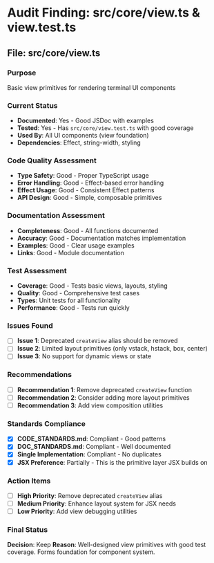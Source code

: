 # Audit Finding: src/core/view.ts & view.test.ts

## File: src/core/view.ts

### Purpose
Basic view primitives for rendering terminal UI components

### Current Status
- **Documented**: Yes - Good JSDoc with examples
- **Tested**: Yes - Has `src/core/view.test.ts` with good coverage
- **Used By**: All UI components (view foundation)
- **Dependencies**: Effect, string-width, styling

### Code Quality Assessment
- **Type Safety**: Good - Proper TypeScript usage
- **Error Handling**: Good - Effect-based error handling
- **Effect Usage**: Good - Consistent Effect patterns
- **API Design**: Good - Simple, composable primitives

### Documentation Assessment
- **Completeness**: Good - All functions documented
- **Accuracy**: Good - Documentation matches implementation
- **Examples**: Good - Clear usage examples
- **Links**: Good - Module documentation

### Test Assessment
- **Coverage**: Good - Tests basic views, layouts, styling
- **Quality**: Good - Comprehensive test cases
- **Types**: Unit tests for all functionality
- **Performance**: Good - Tests run quickly

### Issues Found
- [ ] **Issue 1**: Deprecated `createView` alias should be removed
- [ ] **Issue 2**: Limited layout primitives (only vstack, hstack, box, center)
- [ ] **Issue 3**: No support for dynamic views or state

### Recommendations
- [ ] **Recommendation 1**: Remove deprecated `createView` function
- [ ] **Recommendation 2**: Consider adding more layout primitives
- [ ] **Recommendation 3**: Add view composition utilities

### Standards Compliance
- [x] **CODE_STANDARDS.md**: Compliant - Good patterns
- [x] **DOC_STANDARDS.md**: Compliant - Well documented
- [x] **Single Implementation**: Compliant - No duplicates
- [x] **JSX Preference**: Partially - This is the primitive layer JSX builds on

### Action Items
- [ ] **High Priority**: Remove deprecated `createView` alias
- [ ] **Medium Priority**: Enhance layout system for JSX needs
- [ ] **Low Priority**: Add view debugging utilities

### Final Status
**Decision**: Keep
**Reason**: Well-designed view primitives with good test coverage. Forms foundation for component system.